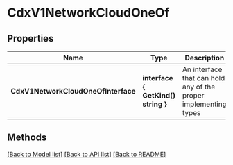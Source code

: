 # CdxV1NetworkCloudOneOf

## Properties

Name | Type | Description | Notes
------------ | ------------- | ------------- | -------------
**CdxV1NetworkCloudOneOfInterface** | **interface { GetKind() string }** | An interface that can hold any of the proper implementing types |

## Methods


[[Back to Model list]](../README.md#documentation-for-models) [[Back to API list]](../README.md#documentation-for-api-endpoints) [[Back to README]](../README.md)


